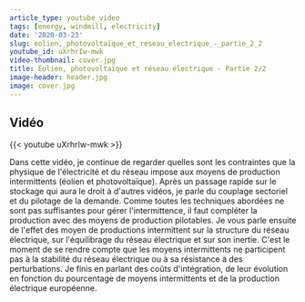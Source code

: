 ```yaml
---
article_type: youtube_video
tags: [energy, windmill, electricity]
date: '2020-03-23'
slug: eolien,_photovoltaïque_et_reseau_electrique_-_partie_2_2
youtube_id: uXrhrIw-mwk
video-thumbnail: cover.jpg
title: Éolien, photovoltaïque et réseau électrique - Partie 2/2
image-header: header.jpg
image: cover.jpg
---
```


## Vidéo

{{< youtube uXrhrIw-mwk >}}

Dans cette vidéo, je continue de regarder quelles sont les contraintes que la physique de l'électricité et du réseau impose aux moyens de production intermittents (éolien et photovoltaïque). Après un passage rapide sur le stockage qui aura le droit à d'autres vidéos, je parle du couplage sectoriel et du pilotage de la demande. Comme toutes les techniques abordées ne sont pas suffisantes pour gérer l'intermittence, il faut compléter la production avec des moyens de production pilotables.
Je vous parle ensuite de l'effet des moyen de productions intermittent sur la structure du réseau électrique, sur l'équilibrage du réseau électrique et sur son inertie. C'est le moment de se rendre compte que les moyens intermittents ne participent pas à la stabilité du réseau électrique ou à sa résistance à des perturbations. Je finis en parlant des coûts d'intégration, de leur évolution en fonction du pourcentage de moyens intermittents et de la production électrique européenne.
